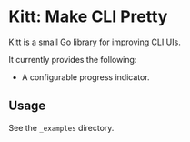 # Kitt: Make CLI Pretty

Kitt is a small Go library for improving CLI UIs.

It currently provides the following:

- A configurable progress indicator.

## Usage

See the `_examples` directory.

